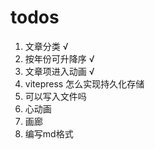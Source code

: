 # todos

1. 文章分类 √
2. 按年份可升降序 √
3. 文章项进入动画 √
4. vitepress 怎么实现持久化存储
5. 可以写入文件吗
6. 心动画
7. 画廊
8. 编写md格式